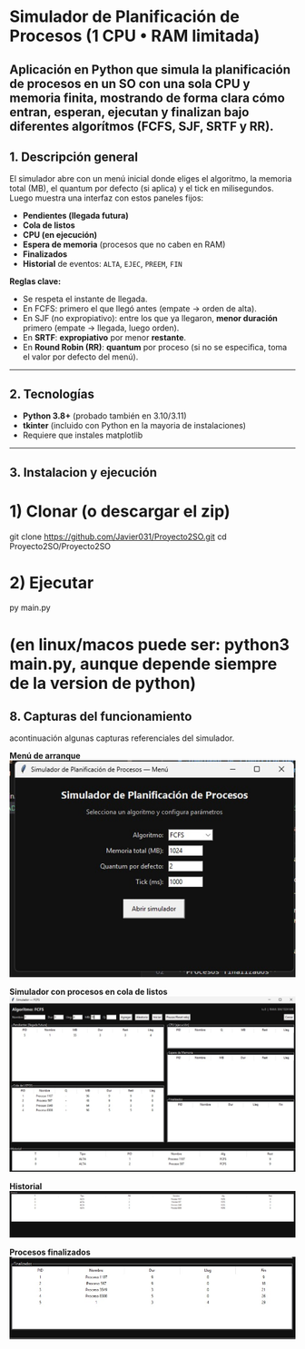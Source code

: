 # Simulador de Planificación de Procesos (1 CPU • RAM limitada)

Aplicación en Python que simula la planificación de procesos en un SO con una sola CPU y memoria finita, mostrando de forma clara cómo entran, esperan, ejecutan y finalizan bajo diferentes algorítmos (FCFS, SJF, SRTF y RR).
---

## 1. Descripción general

El simulador abre con un menú inicial donde eliges el algoritmo, la memoria total (MB), el quantum por defecto (si aplica) y el tick en milisegundos.  
Luego muestra una interfaz  con estos paneles fijos:

- **Pendientes (llegada futura)**  
- **Cola de listos**  
- **CPU (en ejecución)**  
- **Espera de memoria** (procesos que no caben en RAM)  
- **Finalizados**  
- **Historial** de eventos: `ALTA`, `EJEC`, `PREEM`, `FIN`

**Reglas clave:**
- Se respeta el instante de llegada.  
- En FCFS: primero el que llegó antes (empate → orden de alta).  
- En SJF (no expropiativo): entre los que ya llegaron, **menor duración** primero (empate → llegada, luego orden).  
- En **SRTF**: **expropiativo** por menor **restante**.  
- En **Round Robin (RR)**: **quantum** por proceso (si no se especifica, toma el valor por defecto del menú).

---

## 2. Tecnologías

- **Python 3.8+** (probado también en 3.10/3.11)  
- **tkinter** (incluido con Python en la mayoria de instalaciones)  
- Requiere que instales matplotlib

---

## 3. Instalacion y ejecución


# 1) Clonar (o descargar el zip)
git clone https://github.com/Javier031/Proyecto2SO.git
cd Proyecto2SO/Proyecto2SO

# 2) Ejecutar
py main.py
# (en linux/macos puede ser: python3 main.py, aunque depende siempre de la version de python)

## 8. Capturas del funcionamiento

acontinuación algunas capturas referenciales del simulador. 

**Menú de arranque**  
![menu-inicial](./img/captura_menu.jpg)

**Simulador con procesos en cola de listos**  
![cola-listos](./img/captura_listos.jpg)


**Historial**  
![historial-eventos](./img/captura_historial.jpg)

**Procesos finalizados**  
![finalizados](./img/captura_finalizados.jpg)


